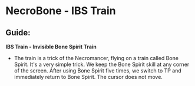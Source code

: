 # NecroBone - IBS Train

## Guide:

**IBS Train - Invisible Bone Spirit Train**

- The train is a trick of the Necromancer, flying on a train called Bone Spirit. It's a very simple trick. We keep the Bone Spirit skill at any corner of the screen. After using Bone Spirit five times, we switch to TP and immediately return to Bone Spirit. The cursor does not move.